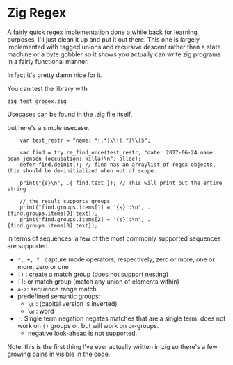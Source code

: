 # Zig Regex

A fairly quick regex implementation done a while back for learning purposes, I'll just clean it up and put it out there.
This one is largely implemented with tagged unions and recursive descent rather than a state machine or a 
byte gobbler so it shows you actually can write zig programs in a fairly functional manner. 

In fact it's pretty damn nice for it.

You can test the library with 

```zig
zig test gregex.zig
```

Usecases can be found in the .zig file itself,

but here's a simple usecase.

```zig
    var test_restr = "name: *(.*)\\((.*)\\)$";

    var find = try re_find_once(test_restr, "date: 2077-06-24 name: adam jensen (occupation: killa)\n", alloc);
    defer find.deinit(); // find has an arraylist of regex objects, this should be de-initialized when out of scope.

    print("{s}\n", .{ find.text }); // This will print out the entire string
    
    // the result supports groups
    print("find.groups.items[1] = '{s}':\n", .{find.groups.items[0].text});
    print("find.groups.items[2] = '{s}':\n", .{find.groups.items[0].text});
```

in terms of sequences, a few of the most commonly supported sequences are supported.

- `*, +, ?` : capture mode operators, respectively; zero or more, one or more, zero or one
- `()` : create a match group (does not support nesting)
- `[]`: or match group (match any union of elements within)
- `a-z`: sequence range match
- predefined semantic groups:
    - `\s` : (capital version is inverted)
    - `\w` : word
- `!`: Single term negation negates matches that are a single term. does not work on `()` groups or. but will work on or-groups.
    - negative look-ahead is not supported.

Note: this is the first thing I've ever actually written in zig so there's a few growing pains in visible in the code.
